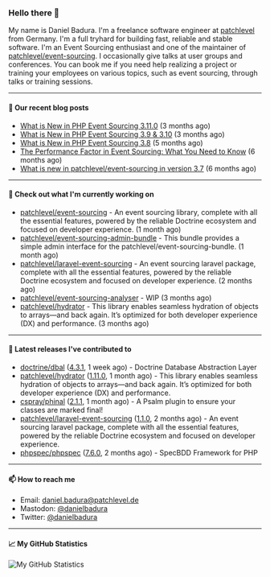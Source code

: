 ### Hello there 👋

My name is Daniel Badura. I'm a freelance software engineer at [patchlevel](https://patchlevel.de) from Germany. I'm a full tryhard for building fast, reliable and stable software.
I'm an Event Sourcing enthusiast and one of the maintainer of [patchlevel/event-sourcing](https://github.com/patchlevel/event-sourcing). I occasionally give talks at user groups and conferences.
You can book me if you need help realizing a project or training your employees on various topics, such as event sourcing, through talks or training sessions.

---

#### 📝 Our recent blog posts


- [What is New in PHP Event Sourcing 3.11.0](https://patchlevel.de/blog/what-is-new-in-php-event-sourcing-3-11) (3 months ago)
- [What is New in PHP Event Sourcing 3.9 &amp; 3.10](https://patchlevel.de/blog/what-is-new-in-php-event-sourcing-3-9-and-3-10) (3 months ago)
- [What is New in PHP Event Sourcing 3.8](https://patchlevel.de/blog/what-is-new-in-php-event-sourcing-3-8) (5 months ago)
- [The Performance Factor in Event Sourcing: What You Need to Know](https://patchlevel.de/blog/the-performance-factor-in-event-sourcing) (6 months ago)
- [What is new in patchlevel/event-sourcing in version 3.7](https://patchlevel.de/blog/what-is-new-in-php-event-sourcing-3-7) (6 months ago)

---

#### 👷 Check out what I'm currently working on

- [patchlevel/event-sourcing](https://github.com/patchlevel/event-sourcing) - An event sourcing library, complete with all the essential features,  powered by the reliable Doctrine ecosystem and focused on developer experience. (1 month ago)
- [patchlevel/event-sourcing-admin-bundle](https://github.com/patchlevel/event-sourcing-admin-bundle) - This bundle provides a simple admin interface for the patchlevel/event-sourcing-bundle. (1 month ago)
- [patchlevel/laravel-event-sourcing](https://github.com/patchlevel/laravel-event-sourcing) - An event sourcing laravel package, complete with all the essential features, powered by the reliable Doctrine ecosystem and focused on developer experience. (2 months ago)
- [patchlevel/event-sourcing-analyser](https://github.com/patchlevel/event-sourcing-analyser) - WIP (3 months ago)
- [patchlevel/hydrator](https://github.com/patchlevel/hydrator) - This library enables seamless hydration of objects to arrays—and back again. It’s optimized for both developer experience (DX) and performance. (3 months ago)

---

#### 🔭 Latest releases I've contributed to

- [doctrine/dbal](https://github.com/doctrine/dbal) ([4.3.1](https://github.com/doctrine/dbal/releases/tag/4.3.1), 1 week ago) - Doctrine Database Abstraction Layer
- [patchlevel/hydrator](https://github.com/patchlevel/hydrator) ([1.11.0](https://github.com/patchlevel/hydrator/releases/tag/1.11.0), 1 month ago) - This library enables seamless hydration of objects to arrays—and back again. It’s optimized for both developer experience (DX) and performance.
- [cspray/phinal](https://github.com/cspray/phinal) ([2.1.1](https://github.com/cspray/phinal/releases/tag/2.1.1), 1 month ago) - A Psalm plugin to ensure your classes are marked final!
- [patchlevel/laravel-event-sourcing](https://github.com/patchlevel/laravel-event-sourcing) ([1.1.0](https://github.com/patchlevel/laravel-event-sourcing/releases/tag/1.1.0), 2 months ago) - An event sourcing laravel package, complete with all the essential features, powered by the reliable Doctrine ecosystem and focused on developer experience.
- [phpspec/phpspec](https://github.com/phpspec/phpspec) ([7.6.0](https://github.com/phpspec/phpspec/releases/tag/7.6.0), 2 months ago) - SpecBDD Framework for PHP

---

#### 📫 How to reach me

- Email: [daniel.badura@patchlevel.de](mailto:daniel.badura@patchlevel.de)
- Mastodon: <a rel="me" href="https://phpc.social/@danielbadura">@danielbadura</a>
- Twitter: [@danielbadura](https://twitter.com/danielbadura)

---

#### 📈 My GitHub Statistics

![My GitHub Statistics](https://github-readme-stats.vercel.app/api?username=DanielBadura&show_icons=true&count_private=true&hide_title=true)
